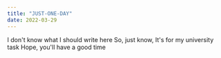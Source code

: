 ```yaml
---
title: "JUST-ONE-DAY"
date: 2022-03-29
---
```


I don't know what I should write here
So, just know, It's for my university task
Hope, you'll have a good time
